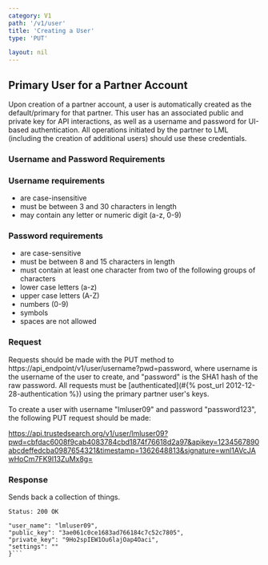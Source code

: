 ```yaml
---
category: V1
path: '/v1/user'
title: 'Creating a User'
type: 'PUT'

layout: nil
---
```


## Primary User for a Partner Account

Upon creation of a partner account, a user is automatically created as the default/primary for that partner. This user has an associated public and private key for API interactions, as well as a username and password for UI-based authentication. All operations initiated by the partner to LML (including the creation of additional users) should use these credentials.


### Username and Password Requirements

### Username requirements

- are case-insensitive
- must be between 3 and 30 characters in length
- may contain any letter or numeric digit (a-z, 0-9)

### Password requirements

- are case-sensitive
- must be between 8 and 15 characters in length
- must contain at least one character from two of the following groups of characters
- lower case letters (a-z)
- upper case letters (A-Z)
- numbers (0-9)
- symbols
- spaces are not allowed

### Request

Requests should be made with the PUT method to https://api_endpoint/v1/user/username?pwd=password, where username is the username of the user to create, and "password" is the SHA1 hash of the raw password. All requests must be 
[authenticated](#{% post_url 2012-12-28-authentication %}) using the primary partner user's keys.

To create a user with username "lmluser09" and password "password123", the following PUT request should be made:

https://api.trustedsearch.org/v1/user/lmluser09?pwd=cbfdac6008f9cab4083784cbd1874f76618d2a97&apikey=1234567890abcdeffedcba0987654321&timestamp=1362648813&signature=wnl1AVcJAwHoCm7FK9l13ZuMx8g=

### Response

Sends back a collection of things.

```Status: 200 OK```
```{
"user_name": "lmluser09",
"public_key": "3ae061c0ce1683ad766184c7c52c7805",
"private_key": "9Ho2spIEW1Ou6lajOap4Oaci",
"settings": ""
}```

